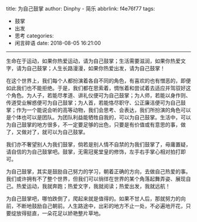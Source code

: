 title: 为自己鼓掌
author: Dinphy - 简乐
abbrlink: f4e76f77
tags:
  - 鼓掌
  - 出发
  - 思考
categories:
  - 闲言碎语
date: 2018-08-05 16:21:00
---
生命在于运动，如果你热爱运动，请为自己鼓掌；生活需要滋润，如果你热爱文字，请为自己鼓掌；人生长路漫漫，如果你热爱出发，请为自己鼓掌！

在这个世界上，我们每个人都扮演着各自不同的角色，有喜欢的也有憎恶的，即便如此我们也不能拒绝。于是，我们都在思索着，惆怅着和尝试着去适应并驾驭好这个角色。为人子，若能尽孝道、讲礼仪便可为自己鼓掌；为人师，若能以身作则、传道受业解惑便可为自己鼓掌；为人首，若能恪尽职守、公正廉洁便可为自己鼓掌；作为一个能说会听的高等动物，我们会思考、会表达，我们所扮演的角色可以是个体也可以是团队。为团队利益能牺牲自我的，可以为自己鼓掌。生活中，可以为自己鼓掌的地方很多，不一定要足够的出色，只要是有价值或有意思的事，做了，又做对了，就可以为自己鼓掌。

我们亦不奢望别人为我们鼓掌，倘若是别人情不自禁的为我们鼓掌了，毋庸置疑，请自信的为自己鼓掌吧。鼓掌，无需冠冕堂皇的修饰，左手右手掌心相对拍打即可。

为自己鼓掌，其实是鼓励自己努力的学习，朝着正确的方向，去做自己热爱的事。我们或许拥有不了整个世界，但我们可以徜徉在世界的某个角落起舞弄姿、展现自己。热爱运动，我就奔跑；热爱文字，我就阅读；热爱出发，我就远航！

为自己鼓掌吧，哪怕跌倒了，爬起来就是值得的。如果不甘人后，那就努力的向前，不断地鼓励自己朝前。人生路途中，出彩的地方不止一处，不必遍地开花，只要绽放得挺直，一朵花足以娇艳整片草地。